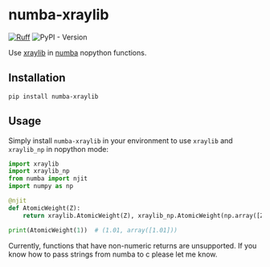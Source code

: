 # numba-xraylib

[![Ruff](https://img.shields.io/endpoint?url=https://raw.githubusercontent.com/astral-sh/ruff/main/assets/badge/v2.json)](https://github.com/astral-sh/ruff)
![PyPI - Version](https://img.shields.io/pypi/v/numba-xraylib?color=%23785EF0)


Use [xraylib](https://github.com/tschoonj/xraylib/tree/master) in [numba](https://numba.pydata.org) nopython functions.

## Installation

```shell
pip install numba-xraylib
```

## Usage

Simply install `numba-xraylib` in your environment to use `xraylib` and `xraylib_np` in nopython mode:

```python
import xraylib
import xraylib_np
from numba import njit
import numpy as np

@njit
def AtomicWeight(Z):
    return xraylib.AtomicWeight(Z), xraylib_np.AtomicWeight(np.array([Z]))

print(AtomicWeight(1))  # (1.01, array([1.01]))
```

Currently, functions that have non-numeric returns are unsupported.
If you know how to pass strings from numba to c please let me know.
